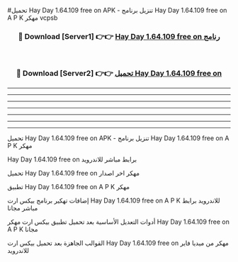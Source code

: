 #تحميل Hay Day 1.64.109 free on   APK - تنزيل برنامج Hay Day 1.64.109 free on   A P K مهكر vcpsb 



<div align="center">
<h3>🔴 Download [Server1] 👉👉 <a href="https://apkdownload10.web.app/?title=Hay Day 1.64.109 free on  ">Hay Day 1.64.109 free on   رنامج</a></h3><br>

<h3>🔴 Download [Server2] 👉👉 <a href="https://apkdownload10.web.app/?title=Hay Day 1.64.109 free on  ">تحميل Hay Day 1.64.109 free on   </a></h3>
</div>


----------------------------------------------------------

----------------------------------------------------------

----------------------------------------------------------

----------------------------------------------------------

----------------------------------------------------------

----------------------------------------------------------

----------------------------------------------------------

تحميل Hay Day 1.64.109 free on   APK - تنزيل برنامج Hay Day 1.64.109 free on   A P K مهكر

Hay Day 1.64.109 free on   برابط مباشر للاندرويد

تحميل Hay Day 1.64.109 free on   مهكر اخر اصدار

تطبيق Hay Day 1.64.109 free on   A P K مهكر

إضافات تهكير برنامج بيكس ارت Hay Day 1.64.109 free on   A P K للاندرويد برابط مباشر مجانا

أدوات التعديل الأساسية بعد تحميل تطبيق بيكس ارت مهكر Hay Day 1.64.109 free on   A P K مجانا

القوالب الجاهزة بعد تحميل بيكس ارت Hay Day 1.64.109 free on   مهكر من ميديا فاير للاندرويد


